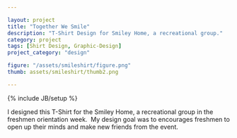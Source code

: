 ```yaml
---

layout: project
title: "Together We Smile"
description: "T-Shirt Design for Smiley Home, a recreational group."
category: project
tags: [Shirt Design, Graphic-Design]
project_category: "design"

figure: "/assets/smileshirt/figure.png"
thumb: assets/smileshirt/thumb2.png

---
```

{% include JB/setup %}

I designed this T-Shirt for the Smiley Home, a recreational group in the freshmen orientation week. 
My design goal was to encourages freshmen to open up their minds and make new friends from the event.